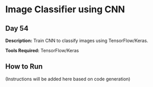 # Image Classifier using CNN

## Day 54

**Description:** Train CNN to classify images using TensorFlow/Keras.

**Tools Required:** TensorFlow/Keras

## How to Run

(Instructions will be added here based on code generation)
